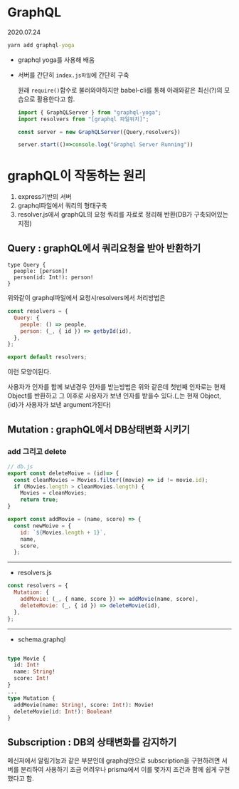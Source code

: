 # GraphQL

2020.07.24

```cmd
yarn add graphql-yoga
```

- graphql yoga를 사용해 배움

- 서버를 간단히 `index.js파일`에 간단히 구축

  원래 `require()`함수로 불러와야하지만 babel-cli를 통해 아래와같은 최신(?)의 모습으로 활용한다고 함.

  ```javascript
  import { GraphQLServer } from "graphql-yoga";
  import resolvers from "[graphql 파일위치]";

  const server = new GraphQLServer({Query,resolvers})

  server.start(()=>console.log("Graphql Server Running"))
  ```

# graphQL이 작동하는 원리

1. express기반의 서버
2. graphql파일에서 쿼리의 형태구축
3. resolver.js에서 graphQL의 요청 쿼리를 자료로 정리해 반환(DB가 구축되어있는 지점)

## **Query** : graphQL에서 쿼리요청을 받아 반환하기

```
type Query {
  people: [person]!
  person(id: Int!): person!
}
```

위와같이 graphql파일에서 요청시resolvers에서 처리방법은

```javascript
const resolvers = {
  Query: {
    people: () => people,
    person: (_, { id }) => getbyId(id),
  },
};

export default resolvers;
```

이런 모양이된다.

사용자가 인자를 함께 보낸경우 인자를 받는방법은 위와 같은데 첫번째 인자로는 현재 Object를 반환하고 그 이후로 사용자가 보낸 인자를 받을수 있다.(_는 현재 Object, {id}가 사용자가 보낸 argument가된다)

## **Mutation** : graphQL에서 DB상태변화 시키기

### **add** 그리고 **delete**

```javascript
// db.js
export const deleteMoive = (id)=> {
  const cleanMovies = Movies.filter((movie) => id != movie.id);
  if (Movies.length > cleanMovies.length) {
    Movies = cleanMovies;
    return true;
}

export const addMovie = (name, score) => {
  const newMoive = {
    id: `${Movies.length + 1}`,
    name,
    score,
  };
```

---

- resolvers.js

```javascript
const resolvers = {
  Mutation: {
    addMovie: (_, { name, score }) => addMovie(name, score),
    deleteMovie: (_, { id }) => deleteMovie(id),
  },
};
```

---

- schema.graphql
  
```graphql

type Movie {
  id: Int!
  name: String!
  score: Int!
}
...
type Mutation {
  addMovie(name: String!, score: Int!): Movie!
  deleteMovie(id: Int!): Boolean!
}
```

## **Subscription** : DB의 상태변화를 감지하기

메신저에서 알림기능과 같은 부분인데 graphql만으로 subscription을 구현하려면 서버를 분리하여 사용하기 조금 어려우나 prisma에서 이를 몇가지 조건과 함께 쉽게 구현했다고 함.


